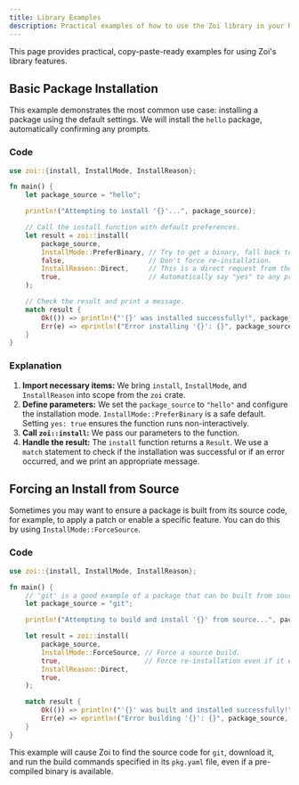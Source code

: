 ```yaml
---
title: Library Examples
description: Practical examples of how to use the Zoi library in your Rust code.
---
```


This page provides practical, copy-paste-ready examples for using Zoi's library features.

## Basic Package Installation

This example demonstrates the most common use case: installing a package using the default settings. We will install the `hello` package, automatically confirming any prompts.

### Code

```rust
use zoi::{install, InstallMode, InstallReason};

fn main() {
    let package_source = "hello";

    println!("Attempting to install '{}'...", package_source);

    // Call the install function with default preferences.
    let result = zoi::install(
        package_source,
        InstallMode::PreferBinary, // Try to get a binary, fall back to source.
        false,                     // Don't force re-installation.
        InstallReason::Direct,     // This is a direct request from the user.
        true,                      // Automatically say "yes" to any prompts.
    );

    // Check the result and print a message.
    match result {
        Ok(()) => println!("'{}' was installed successfully!", package_source),
        Err(e) => eprintln!("Error installing '{}': {}", package_source, e),
    }
}
```

### Explanation

1.  **Import necessary items:** We bring `install`, `InstallMode`, and `InstallReason` into scope from the `zoi` crate.
2.  **Define parameters:** We set the `package_source` to `"hello"` and configure the installation mode. `InstallMode::PreferBinary` is a safe default. Setting `yes: true` ensures the function runs non-interactively.
3.  **Call `zoi::install`:** We pass our parameters to the function.
4.  **Handle the result:** The `install` function returns a `Result`. We use a `match` statement to check if the installation was successful or if an error occurred, and we print an appropriate message.

## Forcing an Install from Source

Sometimes you may want to ensure a package is built from its source code, for example, to apply a patch or enable a specific feature. You can do this by using `InstallMode::ForceSource`.

### Code

```rust
use zoi::{install, InstallMode, InstallReason};

fn main() {
    // 'git' is a good example of a package that can be built from source.
    let package_source = "git";

    println!("Attempting to build and install '{}' from source...", package_source);

    let result = zoi::install(
        package_source,
        InstallMode::ForceSource, // Force a source build.
        true,                     // Force re-installation even if it exists.
        InstallReason::Direct,
        true,
    );

    match result {
        Ok(()) => println!("'{}' was built and installed successfully!", package_source),
        Err(e) => eprintln!("Error building '{}': {}", package_source, e),
    }
}
```

This example will cause Zoi to find the source code for `git`, download it, and run the build commands specified in its `pkg.yaml` file, even if a pre-compiled binary is available.

